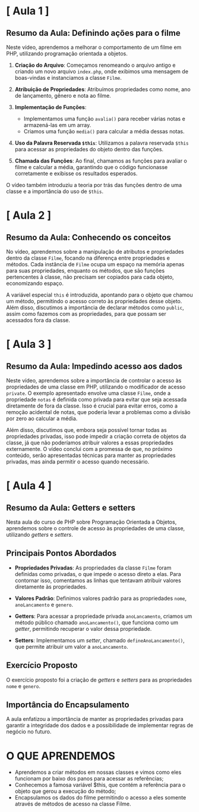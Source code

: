 # [ Aula 1 ]
## Resumo da Aula: Definindo ações para o filme

Neste vídeo, aprendemos a melhorar o comportamento de um filme em PHP, utilizando programação orientada a objetos. 

1. **Criação do Arquivo**: Começamos renomeando o arquivo antigo e criando um novo arquivo `index.php`, onde exibimos uma mensagem de boas-vindas e instanciamos a classe `Filme`.

2. **Atribuição de Propriedades**: Atribuímos propriedades como nome, ano de lançamento, gênero e nota ao filme.

3. **Implementação de Funções**:
   - Implementamos uma função `avalia()` para receber várias notas e armazená-las em um array.
   - Criamos uma função `media()` para calcular a média dessas notas.

4. **Uso da Palavra Reservada `$this`**: Utilizamos a palavra reservada `$this` para acessar as propriedades do objeto dentro das funções.

5. **Chamada das Funções**: Ao final, chamamos as funções para avaliar o filme e calcular a média, garantindo que o código funcionasse corretamente e exibisse os resultados esperados.

O vídeo também introduziu a teoria por trás das funções dentro de uma classe e a importância do uso de `$this`.
<br>

# [ Aula 2 ]
## Resumo da Aula: Conhecendo os conceitos

No vídeo, aprendemos sobre a manipulação de atributos e propriedades dentro da classe `Filme`, focando na diferença entre propriedades e métodos. Cada instância de `Filme` ocupa um espaço na memória apenas para suas propriedades, enquanto os métodos, que são funções pertencentes à classe, não precisam ser copiados para cada objeto, economizando espaço. 

A variável especial `this` é introduzida, apontando para o objeto que chamou um método, permitindo o acesso correto às propriedades desse objeto. Além disso, discutimos a importância de declarar métodos como `public`, assim como fazemos com as propriedades, para que possam ser acessados fora da classe.
<br>

# [ Aula 3 ]
## Resumo da Aula: Impedindo acesso aos dados

Neste vídeo, aprendemos sobre a importância de controlar o acesso às propriedades de uma classe em PHP, utilizando o modificador de acesso `private`. O exemplo apresentado envolve uma classe `Filme`, onde a propriedade `notas` é definida como privada para evitar que seja acessada diretamente de fora da classe. Isso é crucial para evitar erros, como a remoção acidental de notas, que poderia levar a problemas como a divisão por zero ao calcular a média.

Além disso, discutimos que, embora seja possível tornar todas as propriedades privadas, isso pode impedir a criação correta de objetos da classe, já que não poderíamos atribuir valores a essas propriedades externamente. O vídeo conclui com a promessa de que, no próximo conteúdo, serão apresentadas técnicas para manter as propriedades privadas, mas ainda permitir o acesso quando necessário.
<br>

# [ Aula 4 ]
## Resumo da Aula: Getters e setters

Nesta aula do curso de PHP sobre Programação Orientada a Objetos, aprendemos sobre o controle de acesso às propriedades de uma classe, utilizando *getters* e *setters*.

## Principais Pontos Abordados

- **Propriedades Privadas**: As propriedades da classe `Filme` foram definidas como privadas, o que impede o acesso direto a elas. Para contornar isso, comentamos as linhas que tentavam atribuir valores diretamente às propriedades.

- **Valores Padrão**: Definimos valores padrão para as propriedades `nome`, `anoLancamento` e `genero`.

- **Getters**: Para acessar a propriedade privada `anoLancamento`, criamos um método público chamado `anoLancamento()`, que funciona como um *getter*, permitindo recuperar o valor dessa propriedade.

- **Setters**: Implementamos um *setter*, chamado `defineAnoLancamento()`, que permite atribuir um valor a `anoLancamento`.

## Exercício Proposto

O exercício proposto foi a criação de *getters* e *setters* para as propriedades `nome` e `genero`.

## Importância do Encapsulamento

A aula enfatizou a importância de manter as propriedades privadas para garantir a integridade dos dados e a possibilidade de implementar regras de negócio no futuro.
<br>

# O QUE APRENDEMOS

- Aprendemos a criar métodos em nossas classes e vimos como eles funcionam por baixo dos panos para acessar as referências;
- Conhecemos a famosa variável $this, que contém a referência para o objeto que gerou a execução do método;
- Encapsulamos os dados do filme permitindo o acesso a eles somente através de métodos de acesso na classe Filme.